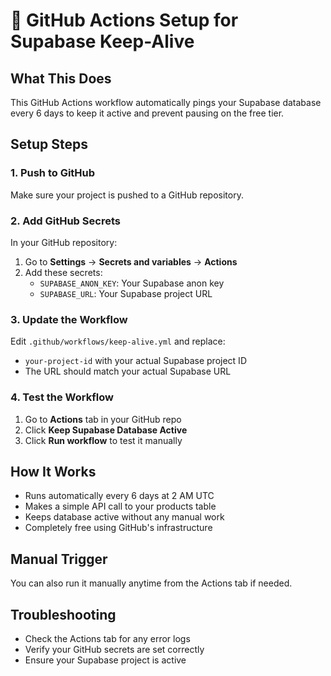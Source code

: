 # 🔄 GitHub Actions Setup for Supabase Keep-Alive

## What This Does
This GitHub Actions workflow automatically pings your Supabase database every 6 days to keep it active and prevent pausing on the free tier.

## Setup Steps

### 1. Push to GitHub
Make sure your project is pushed to a GitHub repository.

### 2. Add GitHub Secrets
In your GitHub repository:
1. Go to **Settings** → **Secrets and variables** → **Actions**
2. Add these secrets:
   - `SUPABASE_ANON_KEY`: Your Supabase anon key
   - `SUPABASE_URL`: Your Supabase project URL

### 3. Update the Workflow
Edit `.github/workflows/keep-alive.yml` and replace:
- `your-project-id` with your actual Supabase project ID
- The URL should match your actual Supabase URL

### 4. Test the Workflow
1. Go to **Actions** tab in your GitHub repo
2. Click **Keep Supabase Database Active**
3. Click **Run workflow** to test it manually

## How It Works
- Runs automatically every 6 days at 2 AM UTC
- Makes a simple API call to your products table
- Keeps database active without any manual work
- Completely free using GitHub's infrastructure

## Manual Trigger
You can also run it manually anytime from the Actions tab if needed.

## Troubleshooting
- Check the Actions tab for any error logs
- Verify your GitHub secrets are set correctly
- Ensure your Supabase project is active


